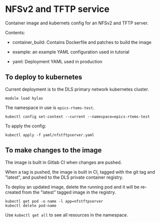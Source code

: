 NFSv2 and TFTP service
======================

Container image and kubernets config for an NFSv2 and TFTP server.

Contents:

- container_build: Contains Dockerfile and patches to build the 
  image

- example: an example YAML configuration used in tutorial

- yaml: Deployment YAML used in production


To deploy to kubernetes
-----------------------

Current deployment is to the DLS primary network kubernetes cluster.

```
module load hylas
```

The namespace in use is `epics-rtems-test`.

```
kubectl config set-context --current --namespace=epics-rtems-test
```

To apply the config:

```
kubectl apply -f yaml/nfstftpserver.yaml
```

To make changes to the image
----------------------------

The image is built in Gitlab CI when changes are pushed.

When a tag is pushed, the image is built in CI, tagged with the git tag and 
"latest", and pushed to the DLS private container registry.

To deploy an updated image, delete the running pod and it will be
re-created from the "latest" tagged image in the registry.

```
kubectl get pod -o name -l app=nfstftpserver
kubectl delete pod-name
```

Use `kubectl get all` to see all resources in the namespace.
